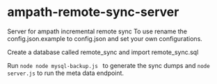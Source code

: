 # ampath-remote-sync-server
Server for ampath incremental remote sync
To use rename the config.json.example to config.json and set your own configurations.

Create a database called remote_sync and import remote_sync.sql

Run ```node node mysql-backup.js ``` to generate the sync dumps and ```node server.js``` to run the meta data endpoint.
